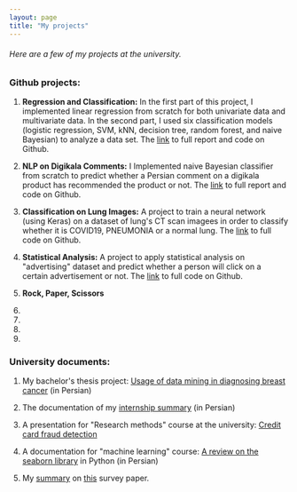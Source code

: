 ```yaml
---
layout: page
title: "My projects"
---
```


###### Here are a few of my projects at the university.

### Github projects:

1. **Regression and Classification:** In the first part of this project, I implemented linear regression from scratch for both univariate data and multivariate data. In the second part, I used six classification models (logistic regression, SVM, kNN, decision tree, random forest, and naive Bayesian) to analyze a data set. The [link](https://github.com/Atefeh-Mohammadi/regression-and-classification) to full report and code on Github.

2. **NLP on Digikala Comments:** I Implemented naive Bayesian classifier from scratch to predict whether a Persian comment on a digikala product has recommended the product or not. The [link](https://github.com/Atefeh-Mohammadi/digikala_comments_analysis) to full report and code on Github.

3. **Classification on Lung Images:** A project to train a neural network (using Keras) on a dataset of lung's CT scan imagees in order to classify whether it is COVID19, PNEUMONIA or a normal lung. The [link](https://github.com/Atefeh-Mohammadi/lungs_image_classification) to full code on Github.

4. **Statistical Analysis:** A project to apply statistical analysis on "advertising" dataset and predict whether a person will click on a certain advertisement or not. The [link](https://github.com/Atefeh-Mohammadi/statistical-analysis) to full code on Github.

5. **Rock, Paper, Scissors**

6.

7.

8.

9.



### University documents:

1. My bachelor's thesis project: [Usage of data mining in diagnosing breast cancer](https://drive.google.com/file/d/1x-lpgi6FqWfyuzn-0eIiy5XaT_DM0gwQ/view?usp=sharing) (in Persian)

2. The documentation of my [internship summary](https://drive.google.com/file/d/1T4ftSFccMPEcSv3B6PFPzoicofPMxp6Y/view?usp=sharing) (in Persian)

3. A presentation for "Research methods" course at the university: [Credit card fraud detection](https://docs.google.com/presentation/d/1J_0HHGUpBFqbx12LWbw6TYI67vj1i4hq/edit?usp=sharing&ouid=106270436315250149593&rtpof=true&sd=true)

4. A documentation for "machine learning" course: [A review on the seaborn library](https://drive.google.com/file/d/1rNLOLngcq4NSoVZEfyh_tueCbjSogEtx/view?usp=sharing) in Python (in Persian)

5. My [summary](https://docs.google.com/presentation/d/1JLXmaa1RsVDnogzgAUP59WEXxYSlWqM0/edit?usp=sharing&ouid=106270436315250149593&rtpof=true&sd=true) on [this](https://link.springer.com/article/10.1007/s10916-011-9710-5) survey paper.
